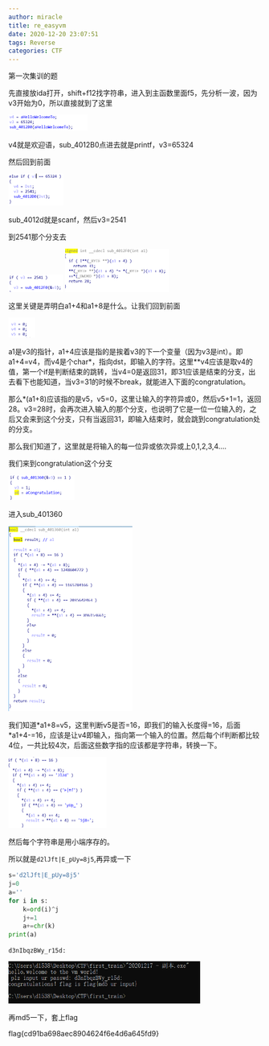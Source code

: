 ```yaml
---
author: miracle
title: re_easyvm
date: 2020-12-20 23:07:51
tags: Reverse
categories: CTF
---
```


第一次集训的题

先直接放ida打开，shift+f12找字符串，进入到主函数里面f5，先分析一波，因为v3开始为0，所以直接就到了这里

<img src="re-easyvm/1.PNG" alt="1" style="zoom:50%;" />

v4就是欢迎语，sub_4012B0点进去就是printf，v3=65324

然后回到前面

<img src="re-easyvm/2.PNG" style="zoom:50%;" />

sub_4012d就是scanf，然后v3=2541

到2541那个分支去

<img src="re-easyvm/3.PNG" style="zoom:50%;" />

<img src="re-easyvm/4.PNG" style="zoom:50%;" />

这里关键是弄明白a1+4和a1+8是什么。让我们回到前面

<img src="re-easyvm/5.PNG" style="zoom:50%;" />

a1是v3的指针，a1+4应该是指的是挨着v3的下一个变量（因为v3是int）。即a1+4=v4，而v4是个char*，指向dst，即输入的字符。这里**v4应该是取v4的值，第一个if是判断结束的跳转，当v4=0是返回31，即31应该是结束的分支，出去看下也能知道，当v3=31的时候不break，就能进入下面的congratulation。

那么*(a1+8)应该指的是v5，v5=0，这里让输入的字符异或0，然后v5+1=1，返回28。v3=28时，会再次进入输入的那个分支，也说明了它是一位一位输入的，之后又会来到这个分支，只有当返回31，即输入结束时，就会跳到congratulation处的分支。

那么我们知道了，这里就是将输入的每一位异或依次异或上0,1,2,3,4....

我们来到congratulation这个分支

<img src="re-easyvm/6.PNG" style="zoom:50%;" />

进入sub_401360

<img src="re-easyvm/7.PNG" style="zoom:50%;" />

我们知道*a1+8=v5，这里判断v5是否=16，即我们的输入长度得=16，后面 *a1+4-=16，应该是让v4即输入，指向第一个输入的位置。然后每个if判断都比较4位，一共比较4次，后面这些数字指的应该都是字符串，转换一下。

<img src="re-easyvm/8.PNG" style="zoom:50%;" />

然后每个字符串是用小端序存的。

所以就是`d2lJft|E_pUy=8j5`,再异或一下

```python
s='d2lJft|E_pUy=8j5'
j=0
a=''
for i in s:
    k=ord(i)^j
    j+=1
    a+=chr(k)
print(a)
```

`d3nIbqzBWy_r15d:`

<img src="re-easyvm/9.PNG" style="zoom:60%;" />

再md5一下，套上flag

flag{cd91ba698aec8904624f6e4d6a645fd9}